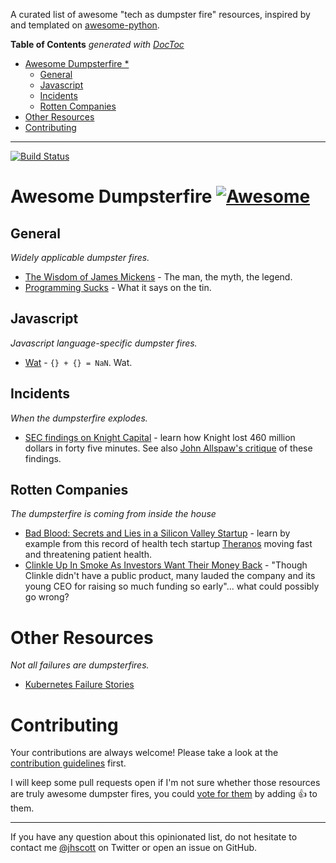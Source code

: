 A curated list of awesome "tech as dumpster fire" resources, inspired by and templated
on [awesome-python](https://github.com/vinta/awesome-python).

<!-- prettier-ignore-start -->

<!-- START doctoc generated TOC please keep comment here to allow auto update -->
<!-- DON'T EDIT THIS SECTION, INSTEAD RE-RUN doctoc TO UPDATE -->
**Table of Contents**  *generated with [DocToc](https://github.com/thlorenz/doctoc)*

- [Awesome Dumpsterfire *](#awesome-dumpsterfire-)
  - [General](#general)
  - [Javascript](#javascript)
  - [Incidents](#incidents)
  - [Rotten Companies](#rotten-companies)
- [Other Resources](#other-resources)
- [Contributing](#contributing)

<!-- END doctoc generated TOC please keep comment here to allow auto update -->

<!-- prettier-ignore-end -->

---

[![Build Status](https://travis-ci.org/snakescott/awesome-dumpsterfire.svg?branch=master)](https://travis-ci.org/snakescott/awesome-dumpsterfire)

# Awesome Dumpsterfire [![Awesome](https://cdn.rawgit.com/sindresorhus/awesome/d7305f38d29fed78fa85652e3a63e154dd8e8829/media/badge.svg)](https://github.com/sindresorhus/awesome)

## General

_Widely applicable dumpster fires._

- [The Wisdom of James Mickens](https://mickens.seas.harvard.edu/wisdom-james-mickens) -
  The man, the myth, the legend.
- [Programming Sucks](https://www.stilldrinking.org/programming-sucks) - What it says on
  the tin.

## Javascript

_Javascript language-specific dumpster fires._

- [Wat](https://www.destroyallsoftware.com/talks/wat) - `{} + {} = NaN`. Wat.

## Incidents

_When the dumpsterfire explodes._

- [SEC findings on Knight Capital](https://www.sec.gov/litigation/admin/2013/34-70694.pdf) -
  learn how Knight lost 460 million dollars in forty five minutes. See also
  [John Allspaw's critique](https://www.kitchensoap.com/2013/10/29/counterfactuals-knight-capital/)
  of these findings.

## Rotten Companies

_The dumpsterfire is coming from inside the house_

- [Bad Blood: Secrets and Lies in a Silicon Valley Startup](https://www.amazon.com/Bad-Blood-Secrets-Silicon-Startup/dp/152473165X) -
  learn by example from this record of health tech startup
  [Theranos](https://en.wikipedia.org/wiki/Theranos) moving fast and threatening patient
  health.
- [Clinkle Up In Smoke As Investors Want Their Money Back](https://www.forbes.com/sites/ryanmac/2016/01/22/clinkle-up-in-smoke-as-investors-want-their-money-back/) -
  "Though Clinkle didn't have a public product, many lauded the company and its young
  CEO for raising so much funding so early"... what could possibly go wrong?

# Other Resources

_Not all failures are dumpsterfires._

- [Kubernetes Failure Stories](https://k8s.af/)

# Contributing

Your contributions are always welcome! Please take a look at the
[contribution guidelines](https://github.com/snakescott/awesome-dumpsterfire/blob/master/CONTRIBUTING.md)
first.

I will keep some pull requests open if I'm not sure whether those resources are truly
awesome dumpster fires, you could
[vote for them](https://github.com/snakescott/awesome-dumpsterfire/pulls) by adding :+1:
to them.

---

If you have any question about this opinionated list, do not hesitate to contact me
[@jhscott](https://twitter.com/jhscott) on Twitter or open an issue on GitHub.
